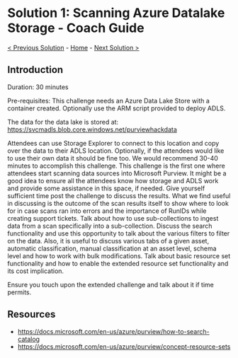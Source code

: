# Solution 1: Scanning Azure Datalake Storage - Coach Guide  

[< Previous Solution](./Solution0.md) - [Home](./README.md) - [Next Solution >](./Solution2.md)


## Introduction

Duration: 30 minutes 

Pre-requisites: This challenge needs an Azure Data Lake Store with a container created. Optionally use the ARM script provided to deploy ADLS.

The data for the data lake is stored at: https://svcmadls.blob.core.windows.net/purviewhackdata 

Attendees can use Storage Explorer to connect to this location and copy over the data to their ADLS location. Optionally, if the attendees would like to use their own data it should be fine too. We would recommend 30-40 minutes to accomplish this challenge. This challenge is the first one where attendees start scanning data sources into Microsoft Purview. It might be a good idea to ensure all the attendees know how storage and ADLS work and provide some assistance in this space, if needed. Give yourself sufficient time post the challenge to discuss the results. What we find useful in discussing is the outcome of the scan results itself to show where to look for in case scans ran into errors and the importance of RunIDs while creating support tickets. Talk about how to use sub-collections to ingest data from a scan specifically into a sub-collection. Discuss the search functionality and use this opportunity to talk about the various filters to filter on the data. Also, it is useful to discuss various tabs of a given asset, automatic classification, manual classification at an asset level, schema level and how to work with bulk modifications. Talk about basic resource set functionality and how to enable the extended resource set functionality and its cost implication. 

Ensure you touch upon the extended challenge and talk about it if time permits.

##  Resources
- https://docs.microsoft.com/en-us/azure/purview/how-to-search-catalog
- https://docs.microsoft.com/en-us/azure/purview/concept-resource-sets

